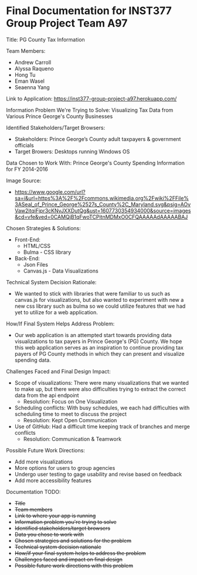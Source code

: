 # Final Documentation for INST377 Group Project Team A97

Title: PG County Tax Information

Team Members: 
* Andrew Carroll
* Alyssa Raqueno
* Hong Tu
* Eman Wasel
* Seaenna Yang

Link to Application: https://inst377-group-project-a97.herokuapp.com/

Information Problem We're Trying to Solve: Visualizing Tax Data from Various Prince George's County Businesses

Identified Stakeholders/Target Browsers:
* Stakeholders: Prince George’s County adult taxpayers & government officials
* Target Browers: Desktops running Windows OS

Data Chosen to Work With: Prince George's County Spending Information for FY 2014-2016

Image Source:
* https://www.google.com/url?sa=i&url=https%3A%2F%2Fcommons.wikimedia.org%2Fwiki%2FFile%3ASeal_of_Prince_George%2527s_County%2C_Maryland.svg&psig=AOvVaw2itqiFjpr3cKNvJXXDutQg&ust=1607730354934000&source=images&cd=vfe&ved=0CAMQjB1qFwoTCPitnMDMxO0CFQAAAAAdAAAAABAJ

Chosen Strategies & Solutions:
* Front-End:
    * HTML/CSS
    * Bulma - CSS library 
* Back-End:
    * Json Files
    * Canvas.js - Data Visualizations

Technical System Decision Rationale:
* We wanted to stick with libraries that were familiar to us such as canvas.js for visualizations,
but also wanted to experiment with new a new css library such as bulma so we could utilize features
that we had yet to utilize for a web application.

How/If Final System Helps Address Problem:
* Our web application is an attempted start towards providing data visualizations to tax payers in
Prince George's (PG) County. We hope this web application serves as an inspiration to continue providing
tax payers of PG County methods in which they can present and visualize spending data.

Challenges Faced and Final Design Impact:
* Scope of visualizations: There were many visualizations that we wanted to make up, but there were also difficulties trying to extract the correct data from the api endpoint
    * Resolution: Focus on One Visualization
* Scheduling conflicts: With busy schedules, we each had difficulties with scheduling time to meet to discuss the project
    * Resolution: Kept Open Communication
* Use of GitHub: Had a difficult time keeping track of branches and merge conflicts
    * Resolution: Communication & Teamwork

Possible Future Work Directions:
* Add more visualizations
* More options for users to group agencies
* Undergo user testing to gage usability and revise based on feedback
* Add more accessibility features

Documentation TODO: 
- ~~Title~~
- ~~Team members~~
- ~~Link to where your app is running~~
- ~~Information problem you're trying to solve~~
- ~~Identified stakeholders/target browsers~~
- ~~Data you chose to work with~~
- ~~Chosen strategies and solutions for the problem~~
- ~~Technical system decision rationale~~
- ~~How/if your final system helps to address the problem~~
- ~~Challenges faced and impact on final design~~
- ~~Possible future work directions with this problem~~
